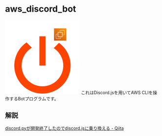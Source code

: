 # aws_discord_bot

![Logo](https://raw.githubusercontent.com/Honahuku/aws_discord_bot/master/img/aws_discord_bot_ico.png) これはDiscord.jsを用いてAWS CLIを操作するBotプログラムです。 

## 解説
[discord.pyが開発終了したのでdiscord.jsに乗り換える - Qiita](https://qiita.com/honahuku/items/a77f6855496c067336f3)
